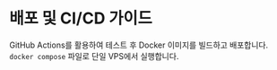 # 배포 및 CI/CD 가이드

GitHub Actions를 활용하여 테스트 후 Docker 이미지를 빌드하고 배포합니다. `docker compose` 파일로 단일 VPS에서 실행합니다.
